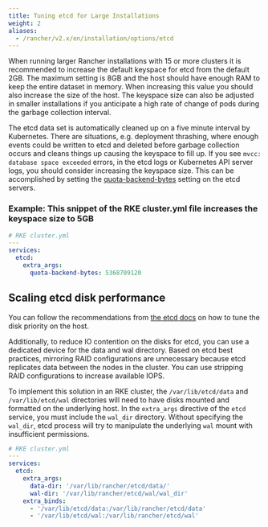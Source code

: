 ```yaml
---
title: Tuning etcd for Large Installations
weight: 2
aliases:
  - /rancher/v2.x/en/installation/options/etcd
---
```


When running larger Rancher installations with 15 or more clusters it is recommended to increase the default keyspace for etcd from the default 2GB. The maximum setting is 8GB and the host should have enough RAM to keep the entire dataset in memory. When increasing this value you should also increase the size of the host. The keyspace size can also be adjusted in smaller installations if you anticipate a high rate of change of pods during the garbage collection interval.

The etcd data set is automatically cleaned up on a five minute interval by Kubernetes. There are situations, e.g. deployment thrashing, where enough events could be written to etcd and deleted before garbage collection occurs and cleans things up causing the keyspace to fill up. If you see `mvcc: database space exceeded` errors, in the etcd logs or Kubernetes API server logs, you should consider increasing the keyspace size. This can be accomplished by setting the [quota-backend-bytes](https://etcd.io/docs/v3.4.0/op-guide/maintenance/#space-quota) setting on the etcd servers.

### Example: This snippet of the RKE cluster.yml file increases the keyspace size to 5GB

```yaml
# RKE cluster.yml
---
services:
  etcd:
    extra_args:
      quota-backend-bytes: 5368709120
```

## Scaling etcd disk performance

You can follow the recommendations from [the etcd docs](https://etcd.io/docs/v3.4.0/tuning/#disk) on how to tune the disk priority on the host.

Additionally, to reduce IO contention on the disks for etcd, you can use a dedicated device for the data and wal directory. Based on etcd best practices, mirroring RAID configurations are unnecessary because etcd replicates data between the nodes in the cluster. You can use stripping RAID configurations to increase available IOPS.

To implement this solution in an RKE cluster, the `/var/lib/etcd/data` and `/var/lib/etcd/wal` directories will need to have disks mounted and formatted on the underlying host. In the `extra_args` directive of the `etcd` service, you must include the `wal_dir` directory. Without specifying the `wal_dir`, etcd process will try to manipulate the underlying `wal` mount with insufficient permissions.

```yaml
# RKE cluster.yml
---
services:
  etcd:
    extra_args:
      data-dir: '/var/lib/rancher/etcd/data/'
      wal-dir: '/var/lib/rancher/etcd/wal/wal_dir'
    extra_binds:
      - '/var/lib/etcd/data:/var/lib/rancher/etcd/data'
      - '/var/lib/etcd/wal:/var/lib/rancher/etcd/wal'
```
